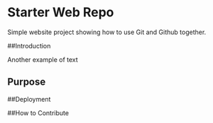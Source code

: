 # Starter Web Repo

Simple website project showing how to use Git and Github together.

##Introduction

Another example of text

## Purpose

##Deployment

##How to Contribute